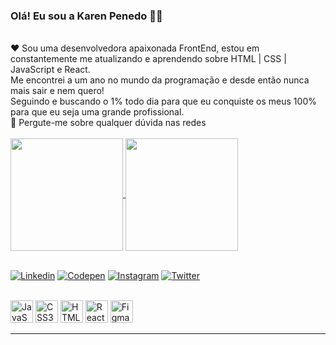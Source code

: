 ### Olá! Eu sou a Karen Penedo 🙋‍♀️
<br>
❤️ Sou uma desenvolvedora apaixonada FrontEnd, estou em constantemente me atualizando e aprendendo sobre HTML | CSS | JavaScript e React.<br>
    Me encontrei a um ano no mundo da programação e desde então nunca mais sair e nem quero!<br>
    Seguindo e buscando o 1% todo dia para que eu conquiste os meus 100% para que eu seja uma grande profissional. <br>
💬 Pergute-me sobre qualquer dúvida nas redes 

<br>
<br>

<div>
  <a href="https://github.com/Penedok">
  <img height="180em"   align="center" src="https://github-readme-stats.vercel.app/api?username=penedok&show_icons=true&theme=react&include_all_commits=true&count_private=true"/>

  <img height="180em"  align="center" src="https://github-readme-stats.vercel.app/api/top-langs/?username=penedok&layout=compact&langs_count=7&theme=react" />
    
</div>
  <br>

[![Linkedin](https://img.shields.io/badge/LinkedIn-0077B5?style=for-the-badge&logo=linkedin&logoColor=white)](https://www.linkedin.com/in/karen-penedo-%F0%9F%8C%88-a24006144/)
[![Codepen](https://img.shields.io/badge/Gmail-D14836?style=for-the-badge&logo=gmail&logoColor=white)](penedok12@gmail.com)
[![Instagram](https://img.shields.io/badge/Instagram-E4405F?style=for-the-badge&logo=instagram&logoColor=white)](https://www.instagram.com/penedok/)
[![Twitter](https://img.shields.io/badge/Twitter-1DA1F2?style=for-the-badge&logo=twitter&logoColor=white)](https://twitter.com/PenedoKaren)<br>
<br>

  <p align="left">
<a href="https://developer.mozilla.org/en-US/docs/Web/JavaScript" target="_blank" rel="noreferrer"><img src="https://raw.githubusercontent.com/danielcranney/readme-generator/main/public/icons/skills/javascript-colored.svg" width="36" height="36" alt="JavaScript" /></a>
<a href="https://www.w3.org/TR/CSS/#css" target="_blank" rel="noreferrer"><img src="https://raw.githubusercontent.com/danielcranney/readme-generator/main/public/icons/skills/css3-colored.svg" width="36" height="36" alt="CSS3" /></a>
<a href="https://developer.mozilla.org/en-US/docs/Glossary/HTML5" target="_blank" rel="noreferrer"><img src="https://raw.githubusercontent.com/danielcranney/readme-generator/main/public/icons/skills/html5-colored.svg" width="36" height="36" alt="HTML5" /></a>
<a href="https://reactjs.org/" target="_blank" rel="noreferrer"><img src="https://raw.githubusercontent.com/danielcranney/readme-generator/main/public/icons/skills/react-colored.svg" width="36" height="36" alt="React" /></a>
<!-- <a href="https://sass-lang.com/" target="_blank" rel="noreferrer"><img src="https://raw.githubusercontent.com/danielcranney/readme-generator/main/public/icons/skills/sass-colored.svg" width="36" height="36" alt="Sass" /></a> -->
<a href="https://www.figma.com/" target="_blank" rel="noreferrer"><img src="https://raw.githubusercontent.com/danielcranney/readme-generator/main/public/icons/skills/figma-colored.svg" width="36" height="36" alt="Figma" /></a>
</p>
  <hr>
  


